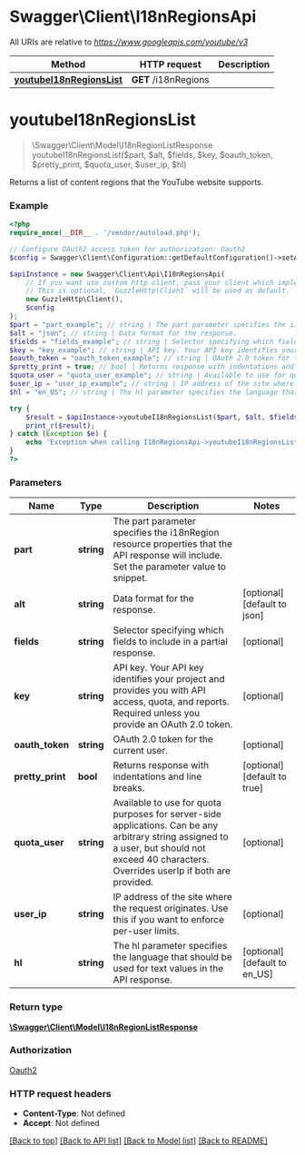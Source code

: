 # Swagger\Client\I18nRegionsApi

All URIs are relative to *https://www.googleapis.com/youtube/v3*

Method | HTTP request | Description
------------- | ------------- | -------------
[**youtubeI18nRegionsList**](I18nRegionsApi.md#youtubeI18nRegionsList) | **GET** /i18nRegions | 


# **youtubeI18nRegionsList**
> \Swagger\Client\Model\I18nRegionListResponse youtubeI18nRegionsList($part, $alt, $fields, $key, $oauth_token, $pretty_print, $quota_user, $user_ip, $hl)



Returns a list of content regions that the YouTube website supports.

### Example
```php
<?php
require_once(__DIR__ . '/vendor/autoload.php');

// Configure OAuth2 access token for authorization: Oauth2
$config = Swagger\Client\Configuration::getDefaultConfiguration()->setAccessToken('YOUR_ACCESS_TOKEN');

$apiInstance = new Swagger\Client\Api\I18nRegionsApi(
    // If you want use custom http client, pass your client which implements `GuzzleHttp\ClientInterface`.
    // This is optional, `GuzzleHttp\Client` will be used as default.
    new GuzzleHttp\Client(),
    $config
);
$part = "part_example"; // string | The part parameter specifies the i18nRegion resource properties that the API response will include. Set the parameter value to snippet.
$alt = "json"; // string | Data format for the response.
$fields = "fields_example"; // string | Selector specifying which fields to include in a partial response.
$key = "key_example"; // string | API key. Your API key identifies your project and provides you with API access, quota, and reports. Required unless you provide an OAuth 2.0 token.
$oauth_token = "oauth_token_example"; // string | OAuth 2.0 token for the current user.
$pretty_print = true; // bool | Returns response with indentations and line breaks.
$quota_user = "quota_user_example"; // string | Available to use for quota purposes for server-side applications. Can be any arbitrary string assigned to a user, but should not exceed 40 characters. Overrides userIp if both are provided.
$user_ip = "user_ip_example"; // string | IP address of the site where the request originates. Use this if you want to enforce per-user limits.
$hl = "en_US"; // string | The hl parameter specifies the language that should be used for text values in the API response.

try {
    $result = $apiInstance->youtubeI18nRegionsList($part, $alt, $fields, $key, $oauth_token, $pretty_print, $quota_user, $user_ip, $hl);
    print_r($result);
} catch (Exception $e) {
    echo 'Exception when calling I18nRegionsApi->youtubeI18nRegionsList: ', $e->getMessage(), PHP_EOL;
}
?>
```

### Parameters

Name | Type | Description  | Notes
------------- | ------------- | ------------- | -------------
 **part** | **string**| The part parameter specifies the i18nRegion resource properties that the API response will include. Set the parameter value to snippet. |
 **alt** | **string**| Data format for the response. | [optional] [default to json]
 **fields** | **string**| Selector specifying which fields to include in a partial response. | [optional]
 **key** | **string**| API key. Your API key identifies your project and provides you with API access, quota, and reports. Required unless you provide an OAuth 2.0 token. | [optional]
 **oauth_token** | **string**| OAuth 2.0 token for the current user. | [optional]
 **pretty_print** | **bool**| Returns response with indentations and line breaks. | [optional] [default to true]
 **quota_user** | **string**| Available to use for quota purposes for server-side applications. Can be any arbitrary string assigned to a user, but should not exceed 40 characters. Overrides userIp if both are provided. | [optional]
 **user_ip** | **string**| IP address of the site where the request originates. Use this if you want to enforce per-user limits. | [optional]
 **hl** | **string**| The hl parameter specifies the language that should be used for text values in the API response. | [optional] [default to en_US]

### Return type

[**\Swagger\Client\Model\I18nRegionListResponse**](../Model/I18nRegionListResponse.md)

### Authorization

[Oauth2](../../README.md#Oauth2)

### HTTP request headers

 - **Content-Type**: Not defined
 - **Accept**: Not defined

[[Back to top]](#) [[Back to API list]](../../README.md#documentation-for-api-endpoints) [[Back to Model list]](../../README.md#documentation-for-models) [[Back to README]](../../README.md)

